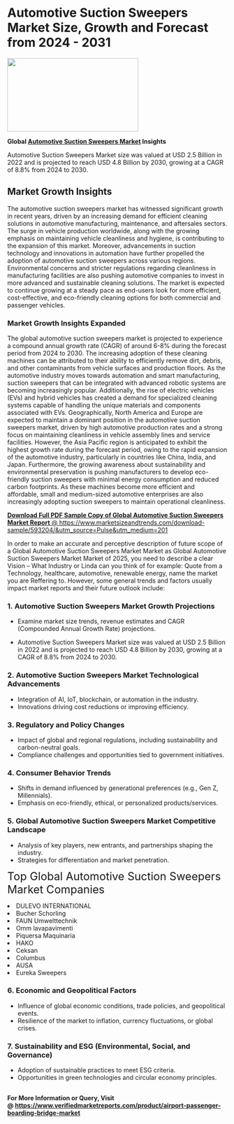 <H1>Automotive Suction Sweepers Market Size, Growth and Forecast from 2024 - 2031</H1><img class="aligncenter size-medium wp-image-584254" src="https://thirdeyenews.in/wp-content/uploads/2024/09/Global-Market-Research-300x168.jpeg" alt="" width="300" height="168" /><p><strong>Global&nbsp;<a href="https://www.marketsizeandtrends.com/download-sample/593204/&amp;utm_source=Pulse&amp;utm_medium=201">Automotive Suction Sweepers Market</a> Insights</strong></p><p>Automotive Suction Sweepers Market size was valued at USD 2.5 Billion in 2022 and is projected to reach USD 4.8 Billion by 2030, growing at a CAGR of 8.8% from 2024 to 2030.</p><p><h2>Market Growth Insights</h2> <p>The automotive suction sweepers market has witnessed significant growth in recent years, driven by an increasing demand for efficient cleaning solutions in automotive manufacturing, maintenance, and aftersales sectors. The surge in vehicle production worldwide, along with the growing emphasis on maintaining vehicle cleanliness and hygiene, is contributing to the expansion of this market. Moreover, advancements in suction technology and innovations in automation have further propelled the adoption of automotive suction sweepers across various regions. Environmental concerns and stricter regulations regarding cleanliness in manufacturing facilities are also pushing automotive companies to invest in more advanced and sustainable cleaning solutions. The market is expected to continue growing at a steady pace as end-users look for more efficient, cost-effective, and eco-friendly cleaning options for both commercial and passenger vehicles. <a href="#"></a> <h3>Market Growth Insights Expanded</h3> <p>The global automotive suction sweepers market is projected to experience a compound annual growth rate (CAGR) of around 6-8% during the forecast period from 2024 to 2030. The increasing adoption of these cleaning machines can be attributed to their ability to efficiently remove dirt, debris, and other contaminants from vehicle surfaces and production floors. As the automotive industry moves towards automation and smart manufacturing, suction sweepers that can be integrated with advanced robotic systems are becoming increasingly popular. Additionally, the rise of electric vehicles (EVs) and hybrid vehicles has created a demand for specialized cleaning systems capable of handling the unique materials and components associated with EVs. Geographically, North America and Europe are expected to maintain a dominant position in the automotive suction sweepers market, driven by high automotive production rates and a strong focus on maintaining cleanliness in vehicle assembly lines and service facilities. However, the Asia Pacific region is anticipated to exhibit the highest growth rate during the forecast period, owing to the rapid expansion of the automotive industry, particularly in countries like China, India, and Japan. Furthermore, the growing awareness about sustainability and environmental preservation is pushing manufacturers to develop eco-friendly suction sweepers with minimal energy consumption and reduced carbon footprints. As these machines become more efficient and affordable, small and medium-sized automotive enterprises are also increasingly adopting suction sweepers to maintain operational cleanliness. <a href="#"></p><p><span class=""><strong>Download Full PDF Sample Copy of Global Automotive Suction Sweepers Market Report</strong> @ <a href="https://www.marketsizeandtrends.com/download-sample/593204/&amp;utm_source=Pulse&amp;utm_medium=201" target="_blank">https://www.marketsizeandtrends.com/download-sample/593204/&amp;utm_source=Pulse&amp;utm_medium=201</a></span></p><p>In order to make an accurate and perceptive description of future scope of a Global&nbsp;Automotive Suction Sweepers Market Market as Global&nbsp;Automotive Suction Sweepers Market Market of 2025, you need to describe a clear Vision &ndash; What Industry or Linda can you think of for example: Quote from a Technology, healthcare, automotive, renewable energy, name the market you are Reffering to. However, some general trends and factors usually impact market reports and their future outlook include:</p><h3>1.&nbsp;<strong>Automotive Suction Sweepers Market Growth Projections</strong></h3><ul><li>Examine market size trends, revenue estimates and CAGR (Compounded Annual Growth Rate) projections.</li><li><p>Automotive Suction Sweepers Market size was valued at USD 2.5 Billion in 2022 and is projected to reach USD 4.8 Billion by 2030, growing at a CAGR of 8.8% from 2024 to 2030.</p></li></ul><h3>2.&nbsp;<strong>Automotive Suction Sweepers Market Technological Advancements</strong></h3><ul><li>Integration of AI, IoT, blockchain, or automation in the industry.</li><li>Innovations driving cost reductions or improving efficiency.</li></ul><h3>3.&nbsp;<strong>Regulatory and Policy Changes</strong></h3><ul><li>Impact of global and regional regulations, including sustainability and carbon-neutral goals.</li><li>Compliance challenges and opportunities tied to government initiatives.</li></ul><h3>4.&nbsp;<strong>Consumer Behavior Trends</strong></h3><ul><li>Shifts in demand influenced by generational preferences (e.g., Gen Z, Millennials).</li><li>Emphasis on eco-friendly, ethical, or personalized products/services.</li></ul><h3>5.&nbsp;<strong>Global Automotive Suction Sweepers Market Competitive Landscape</strong></h3><ul><li>Analysis of key players, new entrants, and partnerships shaping the industry.</li><li>Strategies for differentiation and market penetration.</li></ul><p data-pm-slice="1 1 []"><span style="color: inherit; font-family: inherit; font-size: 25px;">Top Global Automotive Suction Sweepers Market Companies</span></p><div class="" data-test-id=""><p><li>DULEVO INTERNATIONAL</li><li> Bucher Schorling</li><li> FAUN Umwelttechnik</li><li> Omm lavapavimenti</li><li> Piquersa Maquinaria</li><li> HAKO</li><li> Ceksan</li><li> Columbus</li><li> AUSA</li><li> Eureka Sweepers</li></p></div><h3>6.&nbsp;<strong>Economic and Geopolitical Factors</strong></h3><ul><li>Influence of global economic conditions, trade policies, and geopolitical events.</li><li>Resilience of the market to inflation, currency fluctuations, or global crises.</li></ul><h3>7.&nbsp;<strong>Sustainability and ESG (Environmental, Social, and Governance)</strong></h3><ul><li>Adoption of sustainable practices to meet ESG criteria.</li><li>Opportunities in green technologies and circular economy principles.</li></ul><h2><strong style="font-size: 14px;">For More Information or Query, Visit @&nbsp;</strong><a style="background-color: #ffffff; font-size: 14px;" href="https://www.marketsizeandtrends.com/report/automotive-suction-sweepers-market/" target="_blank">https://www.verifiedmarketreports.com/product/airport-passenger-boarding-bridge-market</a></h2>
